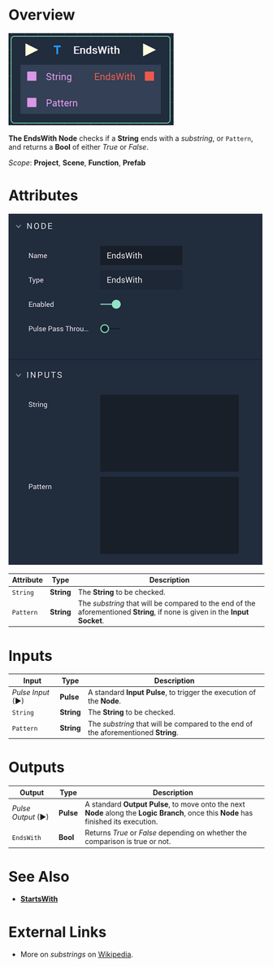 # Overview

![The EndsWith Node.](../../.gitbook/assets/endswithnode.png)

**The EndsWith Node** checks if a **String** ends with a *substring*, or `Pattern`, and returns a **Bool** of either *True* or *False*.

*Scope*: **Project**, **Scene**, **Function**, **Prefab**

# Attributes

![The EndsWith Node Attributes.](../../.gitbook/assets/endswithattributes.png)

|Attribute|Type|Description|
|---|---|---|
|`String`|**String**|The **String** to be checked.|
|`Pattern`|**String**|The *substring* that will be compared to the end of the aforementioned **String**, if none is given in the **Input** **Socket**.|

# Inputs

|Input|Type|Description|
|---|---|---|
|*Pulse Input* (►)|**Pulse**|A standard **Input Pulse**, to trigger the execution of the **Node**.|
|`String`|**String**|The **String** to be checked.|
|`Pattern`|**String**|The *substring* that will be compared to the end of the aforementioned **String**.|

# Outputs

|Output|Type|Description|
|---|---|---|
|*Pulse Output* (►)|**Pulse**|A standard **Output Pulse**, to move onto the next **Node** along the **Logic Branch**, once this **Node** has finished its execution.|
|`EndsWith`|**Bool**|Returns *True* or *False* depending on whether the comparison is true or not.|

# See Also

* [**StartsWith**](startswith.md)

# External Links

* More on *substrings* on [Wikipedia](https://en.wikipedia.org/wiki/Substring).